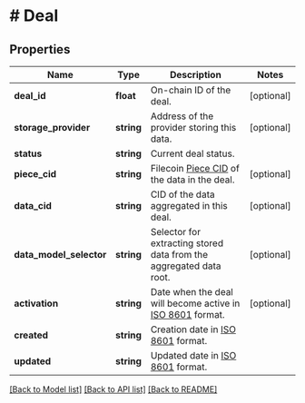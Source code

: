 # # Deal

## Properties

Name | Type | Description | Notes
------------ | ------------- | ------------- | -------------
**deal_id** | **float** | On-chain ID of the deal. | [optional]
**storage_provider** | **string** | Address of the provider storing this data. | [optional]
**status** | **string** | Current deal status. |
**piece_cid** | **string** | Filecoin [Piece CID](https://spec.filecoin.io/systems/filecoin_files/piece/) of the data in the deal. | [optional]
**data_cid** | **string** | CID of the data aggregated in this deal. | [optional]
**data_model_selector** | **string** | Selector for extracting stored data from the aggregated data root. | [optional]
**activation** | **string** | Date when the deal will become active in [ISO 8601](https://en.wikipedia.org/wiki/ISO_8601) format. | [optional]
**created** | **string** | Creation date in [ISO 8601](https://en.wikipedia.org/wiki/ISO_8601) format. |
**updated** | **string** | Updated date in [ISO 8601](https://en.wikipedia.org/wiki/ISO_8601) format. |

[[Back to Model list]](../../README.md#models) [[Back to API list]](../../README.md#endpoints) [[Back to README]](../../README.md)
